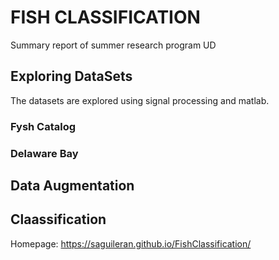 # FISH CLASSIFICATION
Summary report of summer research program UD


## Exploring DataSets

The datasets are explored using signal processing and matlab. 

### Fysh Catalog 


### Delaware Bay


##


## Data Augmentation

## Claassification

Homepage: https://saguileran.github.io/FishClassification/
